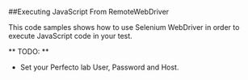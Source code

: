##Executing JavaScript From RemoteWebDriver

This code samples shows how to use Selenium WebDriver in order to execute JavaScript code in your test.

** TODO: **
- Set your Perfecto lab User, Password and Host. 